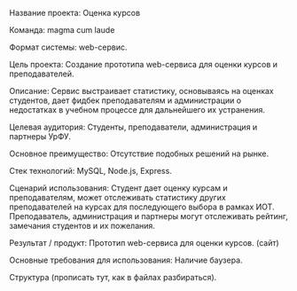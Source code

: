Название проекта:
	Оценка курсов

Команда:
	magma cum laude

Формат системы:
	web-сервис.

Цель проекта:
	Создание прототипа web-сервиса для оценки курсов и преподавателей.

Описание:
	Сервис выстраивает статистику, основываясь на оценках студентов, дает фидбек преподавателям и администрации о недостатках в учебном процессе для дальнейшего их устранения.

Целевая аудитория:
	Студенты, преподаватели, администрация и партнеры УрФУ.

Основное преимущество:
	Отсутствие подобных решений на рынке.

Стек технологий: 
	MySQL, Node.js, Express.

Сценарий использования:
	Студент дает оценку курсам и преподавателям, может отслеживать статистику других преподавателей на курсах для последующего выбора в рамках ИОТ.
	Преподаватель, администрация и партнеры могут отслеживать рейтинг, замечания студентов и их пожелания.

Результат / продукт:
	Прототип web-сервиса для оценки курсов. (сайт)

Основные требования для использования:
	Наличие баузера.

Структура (прописать тут, как в файлах разбираться).
